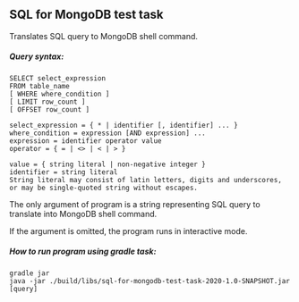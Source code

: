## SQL for MongoDB test task

Translates SQL query to MongoDB shell command.

##### Query syntax:

    SELECT select_expression
    FROM table_name
    [ WHERE where_condition ]
    [ LIMIT row_count ]
    [ OFFSET row_count ]
    
    select_expression = { * | identifier [, identifier] ... }
    where_condition = expression [AND expression] ...
    expression = identifier operator value
    operator = { = | <> | < | > }
    
    value = { string literal | non-negative integer }
    identifier = string literal
    String literal may consist of latin letters, digits and underscores, or may be single-quoted string without escapes.

The only argument of program is a string representing SQL query to translate into MongoDB shell command.

If the argument is omitted, the program runs in interactive mode.

##### How to run program using gradle task:

    gradle jar
    java -jar ./build/libs/sql-for-mongodb-test-task-2020-1.0-SNAPSHOT.jar [query]